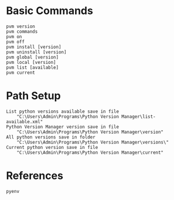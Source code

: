 # Basic Commands
	pvm version
	pvm commands
	pvm on
	pvm off
	pvm install [version]
	pvm uninstall [version]
	pvm global [version]
	pvm local [version]
	pvm list [available]
	pvm current

# Path Setup
	List python versions available save in file
		"C:\Users\Admin\Programs\Python Version Manager\list-available.xml"
	Python Version Manager version save in file
		"C:\Users\Admin\Programs\Python Version Manager\version"
	All python versions save in folder
		"C:\Users\Admin\Programs\Python Version Manager\versions\"
	Current python version save in file
		"C:\Users\Admin\Programs\Python Version Manager\current"

# References
	pyenv
